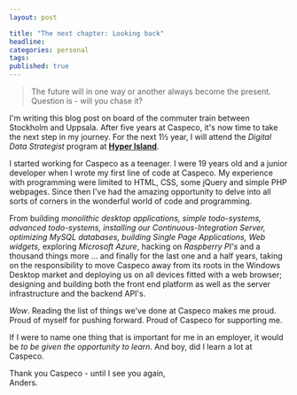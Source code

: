```yaml
---
layout: post

title: "The next chapter: Looking back"
headline: 
categories: personal
tags: 
published: true
---
```

> The future will in one way or another always become the present. Question is - will you chase it?

I'm writing this blog post on board of the commuter train between Stockholm and Uppsala. After five years at Caspeco, it's now time to take the next step in my journey. For the next 1½ year, I will attend the *Digital Data Strategist* program at **[Hyper Island](http://hyperisland.se)**.  

I started working for Caspeco as a teenager. I were 19 years old and a junior developer when I wrote my first line of code at Caspeco. My experience with programming were limited to HTML, CSS, some jQuery and simple PHP webpages. Since then I've had the amazing opportunity to delve into all sorts of corners in the wonderful world of code and programming.  

From building *monolithic desktop applications, simple todo-systems, advanced todo-systems, installing our Continuous-Integration Server, optimizing MySQL databases, building Single Page Applications, Web widgets,* exploring *Microsoft Azure*, hacking on *Raspberry PI's* and a thousand things more ... and finally for the last one and a half years, taking on the responsibility to move Caspeco away from its roots in the Windows Desktop market and deploying us on all devices fitted with a web browser; designing and building both the front end platform as well as the server infrastructure and the backend API's. 

*Wow*. Reading the list of things we've done at Caspeco makes me proud. Proud of myself for pushing forward. Proud of Caspeco for supporting me.

If I were to name one thing that is important for me in an employer, it would be *to be given the opportunity to learn*. And boy, did I learn a lot at Caspeco. 

Thank you Caspeco - until I see you again,  
Anders.